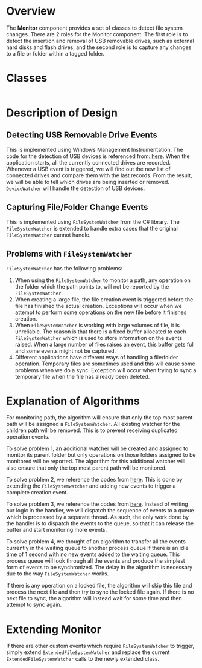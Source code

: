 

# Overview #
The **Monitor** component provides a set of classes to detect file system changes. There are 2 roles for the Monitor component. The first role is to detect the insertion and removal of USB removable drives, such as external hard disks and flash drives, and the second role is to capture any changes to a file or folder within a tagged folder.

# Classes #
![![](http://big5sync.googlecode.com/files/Tagging%20-%20v2%20-%20thumb.png)](http://big5sync.googlecode.com/files/Monitor%20-%20v2.png)

# Description of Design #

## Detecting USB Removable Drive Events ##
This is implemented using Windows Management Instrumentation. The code for the detection of USB devices is referenced from:  [here](http://dotnetslackers.com/community/blogs/basharkokash/archive/2008/03/15/USB-Detection-source-code.aspx). When the application starts, all the currently connected drives are recorded. Whenever a USB event is triggered, we will find out the new list of connected drives and compare them with the last records. From the result, we will be able to tell which drives are being inserted or removed. `DeviceWatcher` will handle the detection of USB devices.

## Capturing File/Folder Change Events ##
This is implemented using `FileSystemWatcher` from the C# library. The `FileSystemWatcher` is extended to handle extra cases that the original `FileSystemWatcher` cannot handle.

## Problems with `FileSystemWatcher` ##
`FileSystemWatcher` has the following problems:
  1. When using the `FileSystemWatcher` to monitor a path, any operation on the folder which the path points to, will not be reported by the `FileSystemWatcher`.
  1. When creating a large file, the file creation event is triggered before the file has finished the actual creation. Exceptions will occur when we attempt to perform some operations on the new file before it finishes creation.
  1. When `FileSystemWatcher` is working with large volumes of file, it is unreliable. The reason is that there is a fixed buffer allocated to each `FileSystemWatcher` which is used to store information on the events raised. When a large number of files raises an event, this buffer gets full and some events might not be captured.
  1. Different applications have different ways of handling a file/folder operation. Temporary files are sometimes used and this will cause some problems when we do a sync. Exception will occur when trying to sync a temporary file when the file has already been deleted.

# Explanation of Algorithms #
For monitoring path, the algorithm will ensure that only the top most parent path will be assigned a `FileSystemWatcher`. All existing watcher for the children path will be removed. This is to prevent receiving duplicated operation events.

To solve problem 1, an additional watcher will be created and assigned to monitor its parent folder but only operations on those folders assigned to be monitored will be reported. The algorithm for this additional watcher will also ensure that only the top most parent path will be monitored.

To solve problem 2, we reference the codes from [here](http://geekswithblogs.net/thibbard/articles/ExtendingFileSystemWatcher.aspx). This is done by extending the `FileSystemwatcher` and adding new events to trigger a complete creation event.

To solve problem 3, we reference the codes from [here](http://csharp-codesamples.com/2009/02/file-system-watcher-and-large-file-volumes/). Instead of writing our logic in the handler, we will dispatch the sequence of events to a queue which is processed by a separate thread. As such, the only work done by the handler is to dispatch the events to the queue, so that it can release the buffer and start monitoring more events.

To solve problem 4, we thought of an algorithm to transfer all the events currently in the waiting queue to another process queue if there is an idle time of 1 second with no new events added to the waiting queue. This process queue will look through all the events and produce the simplest form of events to be synchronized. The delay in the algorithm is necessary due to the way `FileSystemWatcher` works.

If there is any operation on a locked file, the algorithm will skip this file and process the next file and then try to sync the locked file again. If there is no next file to sync, the algorithm will instead wait for some time and then attempt to sync again.

# Extending Monitor #
If there are other custom events which require `FileSystemWatcher` to trigger, simply extend `ExtendedFileSystemWatcher` and replace the current `ExtendedFileSystemWatcher` calls to the newly extended class.